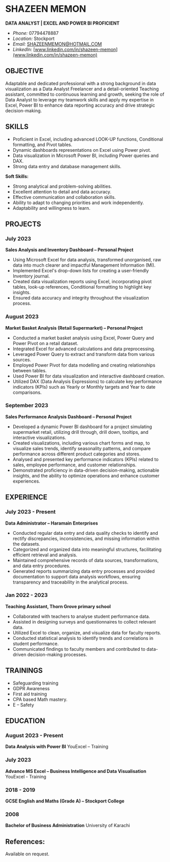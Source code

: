 # SHAZEEN MEMON
**DATA ANALYST | EXCEL AND POWER BI PROFICIENT**
- *Phone:* 07794478887
- *Location:* Stockport
- *Email:* SHAZEENMEMON@HOTMAIL.COM
- *LinkedIn:* [www.linkedin.com/in/shazeen-memon](www.linkedin.com/in/shazeen-memon)

## OBJECTIVE
Adaptable and dedicated professional with a strong background in data visualization as a Data Analyst Freelancer and a detail-oriented Teaching assistant, committed to continuous learning and growth, seeking the role of Data Analyst to leverage my teamwork skills and apply my expertise in Excel, Power BI to enhance data reporting accuracy and drive strategic decision-making.

## SKILLS
- Proficient in Excel, including advanced LOOK-UP functions, Conditional formatting, and Pivot tables.
- Dynamic dashboards representations on Excel using Power pivot.
- Data visualization in Microsoft Power BI, including Power queries and DAX.
- Strong data entry and database management skills.

**Soft Skills:**
- Strong analytical and problem-solving abilities.
- Excellent attention to detail and data accuracy.
- Effective communication and collaboration skills.
- Ability to adapt to changing priorities and work independently.
- Adaptability and willingness to learn.

## PROJECTS
### July 2023
**Sales Analysis and Inventory Dashboard – Personal Project**
- Using Microsoft Excel for data analysis, transformed unorganised, raw data into much clearer and impactful Management Information (MI).
- Implemented Excel's drop-down lists for creating a user-friendly Inventory journal.
- Created data visualization reports using Excel, incorporating pivot tables, look-up references, Conditional formatting to highlight key insights.
- Ensured data accuracy and integrity throughout the visualization process.

### August 2023
**Market Basket Analysis (Retail Supermarket) – Personal Project**
- Conducted a market basket analysis using Excel, Power Query and Power Pivot on a retail dataset.
- Integrated Excel for advanced calculations and data preprocessing.
- Leveraged Power Query to extract and transform data from various sources.
- Employed Power Pivot for data modelling and creating relationships between tables.
- Used Power BI for data visualization and interactive dashboard creation.
- Utilized DAX (Data Analysis Expressions) to calculate key performance indicators (KPIs) such as Yearly or Monthly targets and Year to date comparisons.

### September 2023
**Sales Performance Analysis Dashboard – Personal Project**
- Developed a dynamic Power BI dashboard for a project simulating supermarket retail, utilizing drill through, drill down, tooltips, and interactive visualizations.
- Created visualizations, including various chart forms and map, to visualize sales trends, identify seasonality patterns, and compare performance across different product categories and stores.
- Analysed and presented key performance indicators (KPIs) related to sales, employee performance, and customer relationships.
- Demonstrated proficiency in data-driven decision-making, actionable insights, and the ability to optimize operations and enhance customer experiences.

## EXPERIENCE
### July 2023 - Present
**Data Administrator – Haramain Enterprises**
- Conducted regular data entry and data quality checks to identify and rectify discrepancies, inconsistencies, and missing information within the datasets.
- Categorized and organized data into meaningful structures, facilitating efficient retrieval and analysis.
- Maintained comprehensive records of data sources, transformations, and data entry procedures.
- Generated reports summarizing data entry processes and provided documentation to support data analysis workflows, ensuring transparency and traceability in the analytical process.

### Jan 2022 - 2023
**Teaching Assistant, Thorn Grove primary school**
- Collaborated with teachers to analyse student performance data.
- Assisted in designing surveys and questionnaires to collect relevant data.
- Utilized Excel to clean, organize, and visualize data for faculty reports.
- Conducted statistical analysis to identify trends and correlations in student performance.
- Communicated findings to faculty members and contributed to data-driven decision-making processes.

## TRAININGS
- Safeguarding training
- GDPR Awareness
- First aid training
- CPA based Math mastery.
- E – Safety

## EDUCATION
### August 2023 - Present
**Data Analysis with Power BI**
YouExcel – Training

### July 2023
**Advance MS Excel – Business Intelligence and Data Visualisation**
YouExcel - Training

### 2018 - 2019
**GCSE English and Maths (Grade A) – Stockport College**

### 2008
**Bachelor of Business Administration**
University of Karachi

## References:
Available on request.
